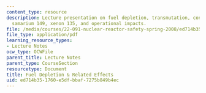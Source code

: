```yaml
---
content_type: resource
description: Lecture presentation on fuel depletion, transmutation, conversion/breeding,
  samarium 149, xenon 135, and operational impacts.
file: /media/courses/22-091-nuclear-reactor-safety-spring-2008/ed714b351760e5dfbbaf7275b849b4ec_MIT22_091S08_lec04.pdf
file_type: application/pdf
learning_resource_types:
- Lecture Notes
ocw_type: OCWFile
parent_title: Lecture Notes
parent_type: CourseSection
resourcetype: Document
title: Fuel Depletion & Related Effects
uid: ed714b35-1760-e5df-bbaf-7275b849b4ec
---
```

